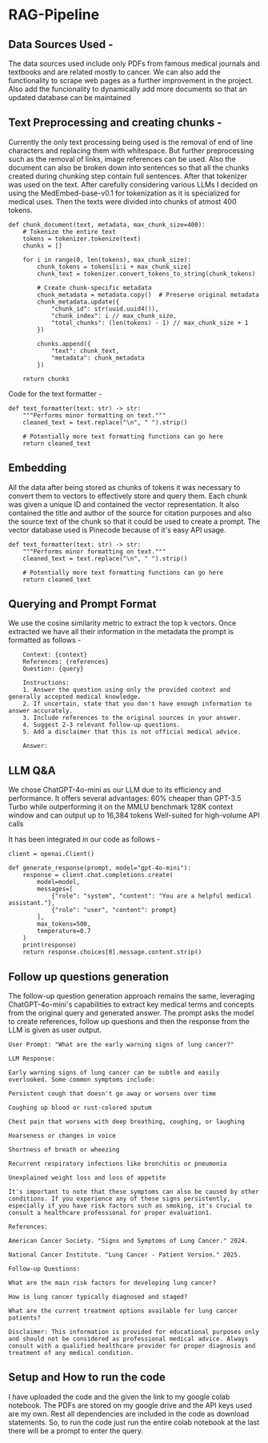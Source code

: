 # RAG-Pipeline

## Data Sources Used - 
The data sources used include only PDFs from famous medical journals and textbooks and are related mostly to cancer. We can also add the functionality to scrape web pages as a further improvement in the project. Also add the funcionality to dynamically add more documents so that an updated database can be maintained

## Text Preprocessing and creating chunks - 
Currently the only text processing being used is the removal of end of line characters and replacing them with whitespace. But further preprocessing such as the removal of links, image references can be used. Also the document can also be broken down into sentences so that all the chunks created during chunking step contain full sentences.
After that tokenizer was used on the text. After carefully considering various LLMs I decided on using the MedEmbed-base-v0.1 for tokenization as it is specialized for medical uses.
Then the texts were divided into chunks of atmost 400 tokens.
```
def chunk_document(text, metadata, max_chunk_size=400):
    # Tokenize the entire text
    tokens = tokenizer.tokenize(text)
    chunks = []

    for i in range(0, len(tokens), max_chunk_size):
        chunk_tokens = tokens[i:i + max_chunk_size]
        chunk_text = tokenizer.convert_tokens_to_string(chunk_tokens)

        # Create chunk-specific metadata
        chunk_metadata = metadata.copy()  # Preserve original metadata
        chunk_metadata.update({
            "chunk_id": str(uuid.uuid4()),
            "chunk_index": i // max_chunk_size,
            "total_chunks": (len(tokens) - 1) // max_chunk_size + 1
        })

        chunks.append({
            "text": chunk_text,
            "metadata": chunk_metadata
        })

    return chunks
```
Code for the text formatter - 
```
def text_formatter(text: str) -> str:
    """Performs minor formatting on text."""
    cleaned_text = text.replace("\n", " ").strip()

    # Potentially more text formatting functions can go here
    return cleaned_text
```

## Embedding 
All the data after being stored as chunks of tokens it was necessary to convert them to vectors to effectively store and query them. Each chunk was given a unique ID and contained the vector representation. It also contained the title and author of the source for citation purposes and also the source text of the chunk so that it could be used to create a prompt.
The vector database used is Pinecode because of it's easy API usage.
```
def text_formatter(text: str) -> str:
    """Performs minor formatting on text."""
    cleaned_text = text.replace("\n", " ").strip()

    # Potentially more text formatting functions can go here
    return cleaned_text
```
## Querying and Prompt Format
We use the cosine similarity metric to extract the top k vectors. Once extracted we have all their information in the metadata the prompt is formatted as follows - 
```
    Context: {context}
    References: {references}
    Question: {query}
    
    Instructions:
    1. Answer the question using only the provided context and generally accepted medical knowledge.
    2. If uncertain, state that you don't have enough information to answer accurately.
    3. Include references to the original sources in your answer.
    4. Suggest 2-3 relevant follow-up questions.
    5. Add a disclaimer that this is not official medical advice.
    
    Answer:
```

## LLM Q&A
We chose ChatGPT-4o-mini as our LLM due to its efficiency and performance. It offers several advantages:
60% cheaper than GPT-3.5 Turbo while outperforming it on the MMLU benchmark
128K context window and can output up to 16,384 tokens
Well-suited for high-volume API calls

It has been integrated in our code as follows - 
```
client = openai.Client()

def generate_response(prompt, model="gpt-4o-mini"):
    response = client.chat.completions.create(
        model=model,
        messages=[
            {"role": "system", "content": "You are a helpful medical assistant."},
            {"role": "user", "content": prompt}
        ],
        max_tokens=500,
        temperature=0.7
    )
    print(response)
    return response.choices[0].message.content.strip()
```

## Follow up questions generation
The follow-up question generation approach remains the same, leveraging ChatGPT-4o-mini's capabilities to extract key medical terms and concepts from the original query and generated answer.
The prompt asks the model to create references, follow up questions and then the response from the LLM is given as user output.
```
User Prompt: "What are the early warning signs of lung cancer?"

LLM Response:

Early warning signs of lung cancer can be subtle and easily overlooked. Some common symptoms include:

Persistent cough that doesn't go away or worsens over time

Coughing up blood or rust-colored sputum

Chest pain that worsens with deep breathing, coughing, or laughing

Hoarseness or changes in voice

Shortness of breath or wheezing

Recurrent respiratory infections like bronchitis or pneumonia

Unexplained weight loss and loss of appetite

It's important to note that these symptoms can also be caused by other conditions. If you experience any of these signs persistently, especially if you have risk factors such as smoking, it's crucial to consult a healthcare professional for proper evaluation1.

References:

American Cancer Society. "Signs and Symptoms of Lung Cancer." 2024.

National Cancer Institute. "Lung Cancer - Patient Version." 2025.

Follow-up Questions:

What are the main risk factors for developing lung cancer?

How is lung cancer typically diagnosed and staged?

What are the current treatment options available for lung cancer patients?

Disclaimer: This information is provided for educational purposes only and should not be considered as professional medical advice. Always consult with a qualified healthcare provider for proper diagnosis and treatment of any medical condition.
```

## Setup and How to run the code
I have uploaded the code and the given the link to my google colab notebook. The PDFs are stored on my google drive and the API keys used are my own. Rest all dependencies are included in the code as download statements.
So, to run the code just run the entire colab notebook at the last there will be a prompt to enter the query.



